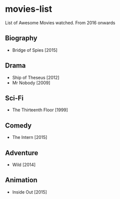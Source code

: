 # movies-list
List of Awesome Movies watched. From 2016 onwards 
## Biography 
* Bridge of Spies 	[2015] 

## Drama
* Ship of Theseus 	[2012]
* Mr Nobody		[2009]

## Sci-Fi
* The Thirteenth Floor 	[1999]

## Comedy
* The Intern 		[2015]

## Adventure
* Wild			[2014]

## Animation
* Inside Out		[2015]
